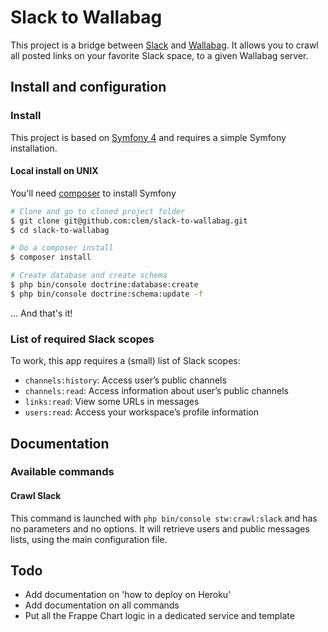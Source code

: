 # Slack to Wallabag

This project is a bridge between [Slack](https://slack.com/) and [Wallabag](https://wallabag.org/). 
It allows you to crawl all posted links on your favorite Slack space, to a given Wallabag server.

## Install and configuration

### Install

This project is based on [Symfony 4](https://symfony.com/) and requires a simple Symfony installation.

#### Local install on UNIX

You'll need [composer](https://getcomposer.org/) to install Symfony

```bash
# Clone and go to cloned project folder
$ git clone git@github.com:clem/slack-to-wallabag.git
$ cd slack-to-wallabag

# Do a composer install
$ composer install

# Create database and create schema
$ php bin/console doctrine:database:create
$ php bin/console doctrine:schema:update -f
```

... And that's it!

### List of required Slack scopes

To work, this app requires a (small) list of Slack scopes:

- `channels:history`: Access user’s public channels
- `channels:read`: Access information about user’s public channels
- `links:read`: View some URLs in messages 
- `users:read`: Access your workspace’s profile information

## Documentation

### Available commands

#### Crawl Slack

This command is launched with `php bin/console stw:crawl:slack` and has no parameters and no options.
It will retrieve users and public messages lists, using the main configuration file.

## Todo

- Add documentation on 'how to deploy on Heroku'
- Add documentation on all commands
- Put all the Frappe Chart logic in a dedicated service and template


